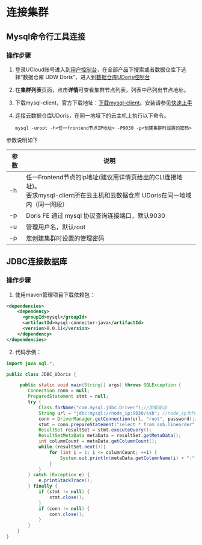 # 连接集群

## Mysql命令行工具连接

### 操作步骤

  1. 登录UCloud账号进入到[用户控制台](https://passport.ucloud.cn/#login)，在全部产品下搜索或者数据仓库下选择“数据仓库 UDW Doris”，进入到[数据仓库UDoris控制台](https://console.ucloud.\cn/udw/doris)

  2. 在**集群列表**页面，点击**详情**可查看集群节点列表，列表中已列出节点地址。

  3. 下载mysql-client，官方下载地址：[下载mysql-client](https://dev.mysql.com/downloads/mysql/)。安装请参见[快速上手](/udoris/gettingstart)

  4. 连接云数据仓库UDoris，在同一地域下的云主机上执行以下命令。

     ```
     mysql -uroot -h<任一frontend节点IP地址> -P9030 -p<创建集群时设置的密码>
     ```

参数说明如下

| 参数 | 说明                                                         |
| ---- | ------------------------------------------------------------ |
| -h   | 任一Frontend节点的ip地址(建议用详情页给出的CLI连接地址)。<br />要求mysql-client所在云主机和云数据仓库 UDoris在同一地域内（同一网段） |
| -p   | Doris FE 通过 mysql 协议查询连接端口，默认9030               |
| -u   | 管理用户名，默认root                                         |
| -p   | 您创建集群时设置的管理密码                                   |

## JDBC连接数据库

### 操作步骤

1. 使用maven管理项目下载依赖包：

```xml
<dependencies>
    <dependency>
      <groupId>mysql</groupId>
      <artifactId>mysql-connector-java</artifactId>
      <version>8.0.11</version>
    </dependency>
</dependencies>
```

2. 代码示例：

```java
import java.sql.*;

public class JDBC_UDoris {

     public static void main(String[] args) throws SQLException {
        Connection conn = null;
        PreparedStatement stmt = null;
        try {
            Class.forName("com.mysql.jdbc.Driver");//加载驱动
            String url = "jdbc:mysql://node_ip:9030/ssb"; //node_ip为frontend节点的ip
            conn = DriverManager.getConnection(url, "root", password);//password是登陆集群的密码
            stmt = conn.prepareStatement("select * from ssb.lineorder");
            ResultSet resultSet = stmt.executeQuery();
            ResultSetMetaData metaData = resultSet.getMetaData();
            int columnCount = metaData.getColumnCount();
            while (resultSet.next()){
                for (int i = 1; i <= columnCount; ++i) {
                    System.out.println(metaData.getColumnName(i) + ":" + resultSet.getString(i));
                }
            }
        } catch (Exception e) {
            e.printStackTrace();
        } finally {
            if (stmt != null) {
                stmt.close();
            }
            if (conn != null) {
                conn.close();
            }
        }
    }
}
```

